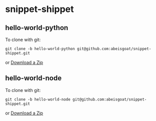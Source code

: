 # snippet-shippet

## hello-world-python

To clone with git:
```
git clone -b hello-world-python git@github.com:abeisgoat/snippet-shippet.git
```

or [Download a Zip](https://github.com/abeisgoat/snippet-shippet/archive/refs/heads/hello-world-python.tar.gz)

## hello-world-node

To clone with git:
```
git clone -b hello-world-node git@github.com:abeisgoat/snippet-shippet.git
```

or [Download a Zip](https://github.com/abeisgoat/snippet-shippet/archive/refs/heads/hello-world-node.tar.gz)